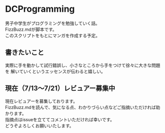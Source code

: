 # DCProgramming

男子中学生がプログラミングを勉強していく話。  
FizzBuzz.mdが脚本です。  
このスクリプトをもとにマンガを作成する予定。  

## 書きたいこと
実際に手を動かして試行錯誤し、小さなところから手をつけて徐々に大きな問題を
解いていくというエッセンスが伝わると嬉しい。

## 現在（7/13〜7/21）レビュアー募集中
現在レビュアーを募集しております。  
FizzBuzz.mdを読んで、気になる点、わかりづらい点などご指摘いただければ助かります。  
指摘点はissueを立ててコメントいただければ幸いです。  
どうぞよろしくお願いいたします。
